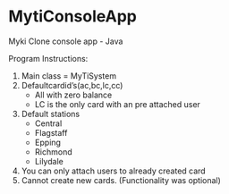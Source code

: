 # MytiConsoleApp
Myki Clone console app - Java

Program Instructions:
<ol>
<li>Main class = MyTiSystem</li>
<li>Defaultcardid’s(ac,bc,lc,cc)
  <ul>
    <li>
      All with zero balance
    </li>
    <li>
    LC is the only card with an pre attached user
    </li>
  </ul>
  </li>
  <li>Default stations
  <ul>
    <li>
      Central
    </li>
    <li>
    Flagstaff
    </li>
      <li>
Epping
    </li>
      <li>
    Richmond
    </li>
      <li>
    Lilydale
    </li>
  </ul>
  </li>
  <li>You can only attach users to already created card</li>
    <li>Cannot create new cards. (Functionality was optional)</li>
</ol>

